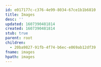 ```yaml
---
id: e017177c-c376-4e99-8034-67ce1b1b6810
title: Images
desc: ''
updated: 1607390481814
created: 1607390481814
stub: true
parent: root
children:
  - 20ba9827-91fb-4f74-b6ec-e069ab12df39
fname: images
hpath: images
---
```



